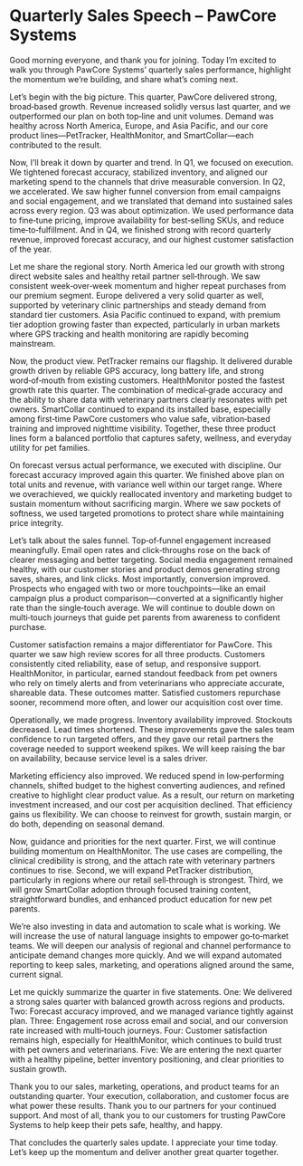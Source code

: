 # Quarterly Sales Speech – PawCore Systems

Good morning everyone, and thank you for joining. Today I’m excited to walk you through PawCore Systems’ quarterly sales performance, highlight the momentum we’re building, and share what’s coming next.

Let’s begin with the big picture. This quarter, PawCore delivered strong, broad‑based growth. Revenue increased solidly versus last quarter, and we outperformed our plan on both top‑line and unit volumes. Demand was healthy across North America, Europe, and Asia Pacific, and our core product lines—PetTracker, HealthMonitor, and SmartCollar—each contributed to the result.

Now, I’ll break it down by quarter and trend. In Q1, we focused on execution. We tightened forecast accuracy, stabilized inventory, and aligned our marketing spend to the channels that drive measurable conversion. In Q2, we accelerated. We saw higher funnel conversion from email campaigns and social engagement, and we translated that demand into sustained sales across every region. Q3 was about optimization. We used performance data to fine‑tune pricing, improve availability for best‑selling SKUs, and reduce time‑to‑fulfillment. And in Q4, we finished strong with record quarterly revenue, improved forecast accuracy, and our highest customer satisfaction of the year.

Let me share the regional story. North America led our growth with strong direct website sales and healthy retail partner sell‑through. We saw consistent week‑over‑week momentum and higher repeat purchases from our premium segment. Europe delivered a very solid quarter as well, supported by veterinary clinic partnerships and steady demand from standard tier customers. Asia Pacific continued to expand, with premium tier adoption growing faster than expected, particularly in urban markets where GPS tracking and health monitoring are rapidly becoming mainstream.

Now, the product view. PetTracker remains our flagship. It delivered durable growth driven by reliable GPS accuracy, long battery life, and strong word‑of‑mouth from existing customers. HealthMonitor posted the fastest growth rate this quarter. The combination of medical‑grade accuracy and the ability to share data with veterinary partners clearly resonates with pet owners. SmartCollar continued to expand its installed base, especially among first‑time PawCore customers who value safe, vibration‑based training and improved nighttime visibility. Together, these three product lines form a balanced portfolio that captures safety, wellness, and everyday utility for pet families.

On forecast versus actual performance, we executed with discipline. Our forecast accuracy improved again this quarter. We finished above plan on total units and revenue, with variance well within our target range. Where we overachieved, we quickly reallocated inventory and marketing budget to sustain momentum without sacrificing margin. Where we saw pockets of softness, we used targeted promotions to protect share while maintaining price integrity.

Let’s talk about the sales funnel. Top‑of‑funnel engagement increased meaningfully. Email open rates and click‑throughs rose on the back of clearer messaging and better targeting. Social media engagement remained healthy, with our customer stories and product demos generating strong saves, shares, and link clicks. Most importantly, conversion improved. Prospects who engaged with two or more touchpoints—like an email campaign plus a product comparison—converted at a significantly higher rate than the single‑touch average. We will continue to double down on multi‑touch journeys that guide pet parents from awareness to confident purchase.

Customer satisfaction remains a major differentiator for PawCore. This quarter we saw high review scores for all three products. Customers consistently cited reliability, ease of setup, and responsive support. HealthMonitor, in particular, earned standout feedback from pet owners who rely on timely alerts and from veterinarians who appreciate accurate, shareable data. These outcomes matter. Satisfied customers repurchase sooner, recommend more often, and lower our acquisition cost over time.

Operationally, we made progress. Inventory availability improved. Stockouts decreased. Lead times shortened. These improvements gave the sales team confidence to run targeted offers, and they gave our retail partners the coverage needed to support weekend spikes. We will keep raising the bar on availability, because service level is a sales driver.

Marketing efficiency also improved. We reduced spend in low‑performing channels, shifted budget to the highest converting audiences, and refined creative to highlight clear product value. As a result, our return on marketing investment increased, and our cost per acquisition declined. That efficiency gains us flexibility. We can choose to reinvest for growth, sustain margin, or do both, depending on seasonal demand.

Now, guidance and priorities for the next quarter. First, we will continue building momentum on HealthMonitor. The use cases are compelling, the clinical credibility is strong, and the attach rate with veterinary partners continues to rise. Second, we will expand PetTracker distribution, particularly in regions where our retail sell‑through is strongest. Third, we will grow SmartCollar adoption through focused training content, straightforward bundles, and enhanced product education for new pet parents.

We’re also investing in data and automation to scale what is working. We will increase the use of natural language insights to empower go‑to‑market teams. We will deepen our analysis of regional and channel performance to anticipate demand changes more quickly. And we will expand automated reporting to keep sales, marketing, and operations aligned around the same, current signal.

Let me quickly summarize the quarter in five statements. One: We delivered a strong sales quarter with balanced growth across regions and products. Two: Forecast accuracy improved, and we managed variance tightly against plan. Three: Engagement rose across email and social, and our conversion rate increased with multi‑touch journeys. Four: Customer satisfaction remains high, especially for HealthMonitor, which continues to build trust with pet owners and veterinarians. Five: We are entering the next quarter with a healthy pipeline, better inventory positioning, and clear priorities to sustain growth.

Thank you to our sales, marketing, operations, and product teams for an outstanding quarter. Your execution, collaboration, and customer focus are what power these results. Thank you to our partners for your continued support. And most of all, thank you to our customers for trusting PawCore Systems to help keep their pets safe, healthy, and happy.

That concludes the quarterly sales update. I appreciate your time today. Let’s keep up the momentum and deliver another great quarter together.


